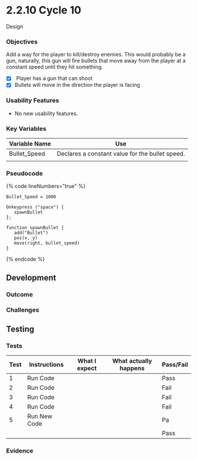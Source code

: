 # 2.2.10 Cycle 10

Design

### Objectives

Add a way for the player to kill/destroy enemies. This would probably be a gun, naturally, this gun will fire bullets that move away from the player at a constant speed until they hit something.

* [x] &#x20;Player has a gun that can shoot
* [x] Bullets will move in the direction the player is facing

### Usability Features

* No new usability features.

### Key Variables

| Variable Name | Use                                              |
| ------------- | ------------------------------------------------ |
| Bullet\_Speed |  Declares a constant value for the bullet speed. |
|               |                                                  |

### Pseudocode

{% code lineNumbers="true" %}
```
Bullet_Speed = 1000

Onkeypress ("space") {
   spawnBullet 
};
          
function spawnBullet {
   add("Bullet")
   pos(x, y)
   move(right, bullet_speed)
}
```
{% endcode %}

## Development

### Outcome

&#x20;

### Challenges



&#x20;

## Testing



### Tests

| Test | Instructions  | What I expect | What actually happens | Pass/Fail |
| ---- | ------------- | ------------- | --------------------- | --------- |
| 1    | Run Code      |               |                       | Pass      |
| 2    | Run Code      |               |                       | Fail      |
| 3    | Run Code      |               |                       | Fail      |
| 4    | Run Code      |               |                       | Fail      |
| 5    | Run New Code  |               |                       | Pa        |
|      |               |               |                       | Pass      |

### Evidence

<pre data-line-numbers><code><strong>
</strong>
</code></pre>
